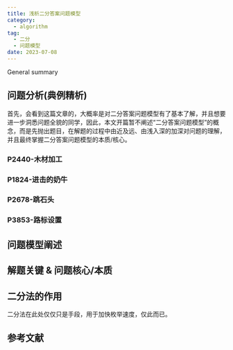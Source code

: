 ```yaml
---
title: 浅析二分答案问题模型
category:
  - algorithm
tag:
  - 二分
  - 问题模型
date: 2023-07-08
---
```

General summary
<!-- more -->

## 问题分析(典例精析)
首先，会看到这篇文章的，大概率是对二分答案问题模型有了基本了解，并且想要进一步洞悉问题全貌的同学，因此，本文开篇暂不阐述“二分答案问题模型”的概念，而是先抛出题目，在解题的过程中由近及远、由浅入深的加深对问题的理解，并且最终掌握二分答案问题模型的本质/核心。

### P2440-木材加工

### P1824-进击的奶牛

### P2678-跳石头

### P3853-路标设置


## 问题模型阐述


## 解题关键 & 问题核心/本质


## 二分法的作用
二分法在此处仅仅只是手段，用于加快枚举速度，仅此而已。


## 参考文献
